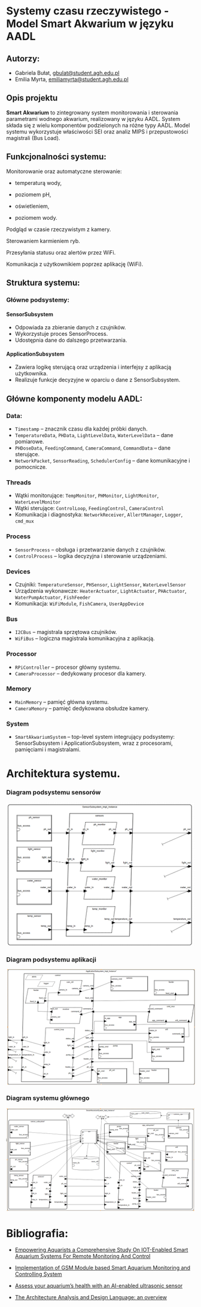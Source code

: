 # Systemy czasu rzeczywistego - Model Smart Akwarium w języku AADL

## Autorzy:
- Gabriela Bułat, gbulat@student.agh.edu.pl
- Emilia Myrta, emiliamyrta@student.agh.edu.pl

## Opis projektu

**Smart Akwarium** to zintegrowany system monitorowania i sterowania parametrami wodnego akwarium, realizowany w języku AADL. System składa się z wielu komponentów podzielonych na różne typy AADL. Model systemu wykorzystuje właściwości SEI oraz analiz MIPS i przepustowości magistrali (Bus Load).

## Funkcjonalności systemu:

Monitorowanie oraz automatyczne sterowanie:

- temperaturą wody,

- poziomem pH,

- oświetleniem,

- poziomem wody.

Podgląd w czasie rzeczywistym z kamery.

Sterowaniem karmieniem ryb.

Przesyłania statusu oraz alertów przez WiFi.

Komunikacja z użytkownikiem poprzez aplikację (WiFi).

## Struktura systemu:
 
 ### Główne podsystemy:

 #### SensorSubsystem
- Odpowiada za zbieranie danych z czujników.
- Wykorzystuje proces SensorProcess.
- Udostępnia dane do dalszego przetwarzania.

#### ApplicationSubsystem
- Zawiera logikę sterującą oraz urządzenia i interfejsy z aplikacją użytkownika.
- Realizuje funkcje decyzyjne w oparciu o dane z SensorSubsystem.

## Główne komponenty modelu AADL:

 ### Data:
- `Timestamp` – znacznik czasu dla każdej próbki danych.
- `TemperatureData`, `PHData`, `LightLevelData`, `WaterLevelData` – dane pomiarowe.
- `PHDoseData`, `FeedingCommand`, `CameraCommand`, `CommandData` – dane sterujące.
- `NetworkPacket`, `SensorReading`, `SchedulerConfig` – dane komunikacyjne i pomocnicze.

### Threads
- Wątki monitorujące: `TempMonitor`, `PHMonitor`, `LightMonitor`, `WaterLevelMonitor`
- Wątki sterujące: `ControlLoop`, `FeedingControl`, `CameraControl`
- Komunikacja i diagnostyka: `NetworkReceiver`, `AllertManager`, `Logger`, `cmd_mux`
  
### Process
- `SensorProcess` – obsługa i przetwarzanie danych z czujników.
- `ControlProcess` – logika decyzyjna i sterowanie urządzeniami.

### Devices
- Czujniki: `TemperatureSensor`, `PHSensor`, `LightSensor`, `WaterLevelSensor`
- Urządzenia wykonawcze: `HeaterActuator`, `LightActuator`, `PHActuator`, `WaterPumpActuator`, `FishFeeder`
- Komunikacja: `WiFiModule`, `FishCamera`, `UserAppDevice`

### Bus
- `I2CBus` – magistrala sprzętowa czujników.
- `WiFiBus` – logiczna magistrala komunikacyjna z aplikacją.

### Processor
- `RPiController` – procesor główny systemu.
- `CameraProcessor` – dedykowany procesor dla kamery.

### Memory
- `MainMemory` – pamięć główna systemu.
- `CameraMemory` – pamięć dedykowana obsłudze kamery.

### System
- `SmartAkwariumSystem` – top-level system integrujący podsystemy: SensorSubsystem i ApplicationSubsystem, wraz z procesorami, pamięciami i magistralami.

# Architektura systemu.

### Diagram podsystemu sensorów

![Diagram smart akwarium](podsys1.png)

### Diagram podsystemu aplikacji
![Diagram smart akwarium](2podsys.png)


### Diagram systemu głównego
![Diagram smart akwarium](3system.png)

# Bibliografia:

- [Empowering Aquarists a Comprehensive Study On IOT-Enabled Smart Aquarium Systems For Remote Monitoring And Control](https://www.researchgate.net/publication/382053839_Empowering_Aquarists_a_Comprehensive_Study_On_IOT-Enabled_Smart_Aquarium_Systems_For_Remote_Monitoring_And_Control)

- [Implementation of GSM Module based Smart Aquarium Monitoring and Controlling System](https://www.researchgate.net/publication/375553645_Implementation_of_GSM_Module_based_Smart_Aquarium_Monitoring_and_Controlling_System)

- [Assess your aquarium’s health with an AI-enabled ultrasonic sensor](https://blog.arduino.cc/2024/05/07/assess-your-aquariums-health-with-an-ai-enabled-ultrasonic-sensor/)

- [The Architecture Analysis and
Design Language: an overview](http://www.openaadl.org/downloads/tutorial_models15/part1_introducing_aadl.pdf)
